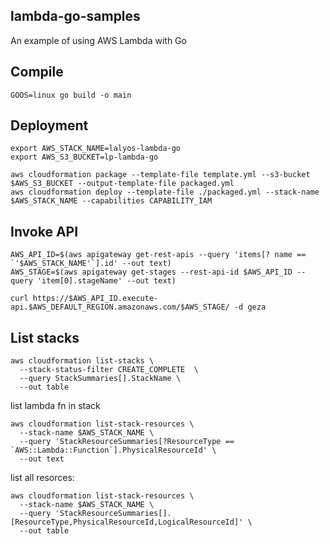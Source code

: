 ## lambda-go-samples

An example of using AWS Lambda with Go

## Compile

```
GOOS=linux go build -o main
```

## Deployment

```
export AWS_STACK_NAME=lalyos-lambda-go
export AWS_S3_BUCKET=lp-lambda-go

aws cloudformation package --template-file template.yml --s3-bucket $AWS_S3_BUCKET --output-template-file packaged.yml
aws cloudformation deploy --template-file ./packaged.yml --stack-name $AWS_STACK_NAME --capabilities CAPABILITY_IAM
```

## Invoke API

```
AWS_API_ID=$(aws apigateway get-rest-apis --query 'items[? name == `'$AWS_STACK_NAME'`].id' --out text)
AWS_STAGE=$(aws apigateway get-stages --rest-api-id $AWS_API_ID --query 'item[0].stageName' --out text)

curl https://$AWS_API_ID.execute-api.$AWS_DEFAULT_REGION.amazonaws.com/$AWS_STAGE/ -d geza
```

## List stacks

```
aws cloudformation list-stacks \
  --stack-status-filter CREATE_COMPLETE  \
  --query StackSummaries[].StackName \
  --out table
```

list lambda fn in stack
```
aws cloudformation list-stack-resources \
  --stack-name $AWS_STACK_NAME \
  --query 'StackResourceSummaries[?ResourceType == `AWS::Lambda::Function`].PhysicalResourceId' \
  --out text
```

list all resorces:
```
aws cloudformation list-stack-resources \
  --stack-name $AWS_STACK_NAME \
  --query 'StackResourceSummaries[].[ResourceType,PhysicalResourceId,LogicalResourceId]' \
  --out table
```
